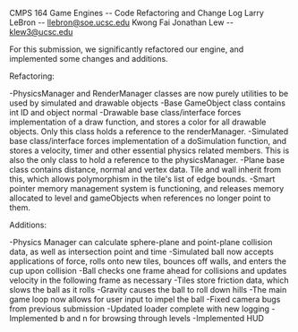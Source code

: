 CMPS 164 Game Engines -- Code Refactoring and Change Log
Larry LeBron -- llebron@soe.ucsc.edu
Kwong Fai Jonathan Lew -- klew3@ucsc.edu

For this submission, we significantly refactored our engine, and implemented some changes and additions.

Refactoring:

-PhysicsManager and RenderManager classes are now purely utilities to be used by simulated and drawable objects
-Base GameObject class contains int ID and object normal
-Drawable base class/interface forces implementation of a draw function, and stores a color for all drawable objects. Only
	this class holds a reference to the renderManager.
-Simulated base class/interface forces implementation of a doSimulation function, and stores a velocity, timer and other
	essential physics related members. This is also the only class to hold a reference to the physicsManager.
-Plane base class contains distance, normal and vertex data. Tile and wall inherit from this, which allows polymorphism in the tile's list of edge bounds.
-Smart pointer memory management system is functioning, and releases memory allocated to level and gameObjects when references no longer point to them.



Additions:

-Physics Manager can calculate sphere-plane and point-plane collision data, as well as intersection point and time
-Simulated ball now accepts applications of force, rolls onto new tiles, bounces off walls, and enters the cup upon collision
-Ball checks one frame ahead for collisions and updates velocity in the following frame as necessary
-Tiles store friction data, which slows the ball as it rolls
-Gravity causes the ball to roll down hills
-The main game loop now allows for user input to impel the ball
-Fixed camera bugs from previous submission
-Updated loader complete with new logging
-Implemented b and n for browsing through levels
-Implemented HUD